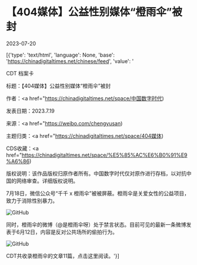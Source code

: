 # 【404媒体】公益性别媒体“橙雨伞”被封

2023-07-20

[{'type': 'text/html', 'language': None, 'base': 'https://chinadigitaltimes.net/chinese/feed', 'value': '

CDT 档案卡

标题：【404媒体】公益性别媒体“橙雨伞”被封

作者：<a href="https://chinadigitaltimes.net/space/中国数字时代)

发表日期：2023.7.19

来源：<a href="https://weibo.com/chengyusan)

主题归类：<a href="https://chinadigitaltimes.net/space/404媒体)

CDS收藏：<a href="https://chinadigitaltimes.net/space/%E5%85%AC%E6%B0%91%E9%A6%86)

版权说明：该作品版权归原作者所有。中国数字时代仅对原作进行存档，以对抗中国的网络审查。详细版权说明。





7月18日，微信公众号“千千 x 橙雨伞”被被屏蔽。橙雨伞是关爱女性的公益项目，致力于消除性别暴力。

![GitHub](https://chinadigitaltimes.net/chinese/files/2023/07/Screen-Shot-2023-07-19-at-9.12.41-PM.png)

同时，橙雨伞的微博（@是橙雨伞呀）处于禁言状态。目前可见的最新一条微博发表于6月12日，内容是反对公共场所的偷拍行为。

![GitHub](https://chinadigitaltimes.net/chinese/files/2023/07/image-2.png)

CDT共收录橙雨伞的文章11篇，点击这里阅读。'}]